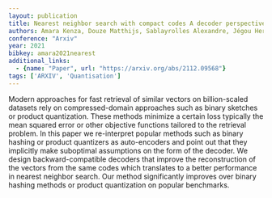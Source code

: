 ```yaml
---
layout: publication
title: Nearest neighbor search with compact codes A decoder perspective
authors: Amara Kenza, Douze Matthijs, Sablayrolles Alexandre, Jégou Hervé
conference: "Arxiv"
year: 2021
bibkey: amara2021nearest
additional_links:
  - {name: "Paper", url: "https://arxiv.org/abs/2112.09568"}
tags: ['ARXIV', 'Quantisation']
---
```

Modern approaches for fast retrieval of similar vectors on billion-scaled datasets rely on compressed-domain approaches such as binary sketches or product quantization. These methods minimize a certain loss typically the mean squared error or other objective functions tailored to the retrieval problem. In this paper we re-interpret popular methods such as binary hashing or product quantizers as auto-encoders and point out that they implicitly make suboptimal assumptions on the form of the decoder. We design backward-compatible decoders that improve the reconstruction of the vectors from the same codes which translates to a better performance in nearest neighbor search. Our method significantly improves over binary hashing methods or product quantization on popular benchmarks.
